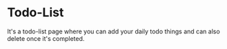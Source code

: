 # Todo-List
It's a todo-list page where you can add your daily todo things and can also delete once it's completed.
